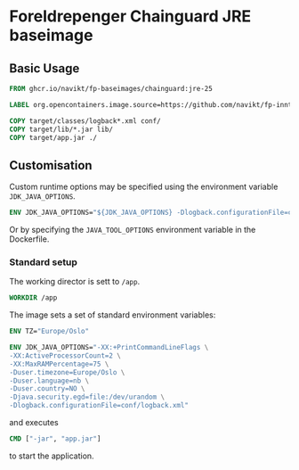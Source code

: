 Foreldrepenger Chainguard JRE baseimage
=====================

Basic Usage
---------------------

```Dockerfile
FROM ghcr.io/navikt/fp-baseimages/chainguard:jre-25

LABEL org.opencontainers.image.source=https://github.com/navikt/fp-inntektsmelding

COPY target/classes/logback*.xml conf/
COPY target/lib/*.jar lib/
COPY target/app.jar ./
```

## Customisation

Custom runtime options may be specified using the environment variable `JDK_JAVA_OPTIONS`.

```Dockerfile
ENV JDK_JAVA_OPTIONS="${JDK_JAVA_OPTIONS} -Dlogback.configurationFile=conf/logback.xml"
```

Or by specifying the `JAVA_TOOL_OPTIONS` environment variable in the Dockerfile.


### Standard setup

The working director is sett to `/app`.
```Dockerfile
WORKDIR /app
```

The image sets a set of standard environment variables:
```Dockerfile
ENV TZ="Europe/Oslo"

ENV JDK_JAVA_OPTIONS="-XX:+PrintCommandLineFlags \
-XX:ActiveProcessorCount=2 \
-XX:MaxRAMPercentage=75 \
-Duser.timezone=Europe/Oslo \
-Duser.language=nb \
-Duser.country=NO \
-Djava.security.egd=file:/dev/urandom \
-Dlogback.configurationFile=conf/logback.xml"
```
and executes
```Dockerfile
CMD ["-jar", "app.jar"]
```
to start the application.